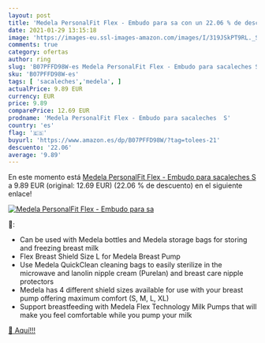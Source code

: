```yaml
---
layout: post
title: 'Medela PersonalFit Flex - Embudo para sa con un 22.06 % de descuento'
date: 2021-01-29 13:15:18
image: 'https://images-eu.ssl-images-amazon.com/images/I/319JSkPT9RL._SL200_.jpg'
comments: true
category: ofertas
author: ring
slug: 'B07PFFD98W-es Medela PersonalFit Flex - Embudo para sacaleches S'
sku: 'B07PFFD98W-es'
tags: [ 'sacaleches','medela', ]
actualPrice: 9.89 EUR
currency: EUR
price: 9.89
comparePrice: 12.69 EUR
prodname: 'Medela PersonalFit Flex - Embudo para sacaleches  S'
country: 'es'
flag: '🇪🇸'
buyurl: 'https://www.amazon.es/dp/B07PFFD98W/?tag=tolees-21'
descuento: '22.06'
average: '9.89'
---
```


En este momento está [Medela PersonalFit Flex - Embudo para sacaleches  S](https://www.amazon.es/dp/B07PFFD98W/?tag=tolees-21) a 9.89 EUR (original: 12.69 EUR) (22.06 %  de descuento) en el siguiente enlace!

[![Medela PersonalFit Flex - Embudo para sa](https://images-eu.ssl-images-amazon.com/images/I/319JSkPT9RL._SL200_.jpg)](https://www.amazon.es/dp/B07PFFD98W/?tag=tolees-21)

🔎:

- Can be used with Medela bottles and Medela storage bags for storing and freezing breast milk
- Flex Breast Shield Size L for Medela Breast Pump
- Use Medela QuickClean cleaning bags to easily sterilize in the microwave and lanolin nipple cream (Purelan) and breast care nipple protectors
- Medela has 4 different shield sizes available for use with your breast pump offering maximum comfort (S, M, L, XL)
- Support breastfeeding with Medela Flex Technology Milk Pumps that will make you feel comfortable while you pump your milk

[🛒 Aquí!!!](https://www.amazon.es/dp/B07PFFD98W/?tag=tolees-21)
